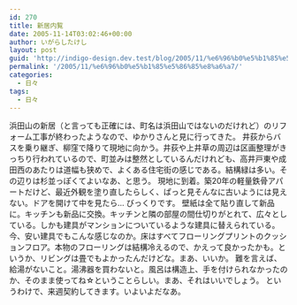 ```yaml
---
id: 270
title: 新居内覧
date: 2005-11-14T03:02:46+00:00
author: いがらしたけし
layout: post
guid: 'http://indigo-design.dev.test/blog/2005/11/%e6%96%b0%e5%b1%85%e5%86%85%e8%a6%a7/'
permalink: '/2005/11/%e6%96%b0%e5%b1%85%e5%86%85%e8%a6%a7/'
categories:
  - 日々
tags:
  - 日々
---
```

浜田山の新居（と言っても正確には、町名は浜田山ではないのだけれど）のリフォーム工事が終わったようなので、ゆかりさんと見に行ってきた。
井荻からバスを乗り継ぎ、柳窪で降りて現地に向かう。井荻や上井草の周辺は区画整理がきっちり行われているので、町並みは整然としているんだけれども、高井戸東や成田西のあたりは道幅も狭めで、よくある住宅街の感じである。結構緑は多い。その辺りは杉並っぽくてよいなあ、と思う。
現地に到着。築20年の軽量鉄骨アパートだけど、最近外観を塗り直したらしく、ぱっと見そんなに古いようには見えない。ドアを開けて中を見たら…
びっくりです。
壁紙は全て貼り直して新品に。キッチンも新品に交換。キッチンと隣の部屋の間仕切りがとれて、広々としている。しかも建具がマンションについているような建具に替えられている。今、安い建具でもこんな感じなのか。床はすべてフローリングプリントのクッションフロア。本物のフローリングは結構冷えるので、かえって良かったかも。というか、リビングは畳でもよかったんだけどな。まあ、いいか。
難を言えば、給湯がないこと。湯沸器を買わないと。風呂は構造上、手を付けられなかったのか、そのまま使ってね☆ということらしい。まあ、それはいいでしょう。
というわけで、来週契約してきます。いよいよだなあ。